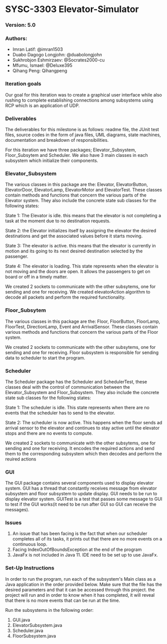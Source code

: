 # SYSC-3303 Elevator-Simulator
### Version: 5.0
### Authors:
- Imran Latif: @imran1503
- Duabo Dagogo Longjohn: @duabolongjohn
- Sukhrobjon Eshmirzaev: @Socrates2000-cu
- Mfumu, Ismael: @Deluxe395
- Qihang Peng: Qihangpeng

### Iteration goals
Our goal for this iteration was to create a graphical user interface while also rushing to complete establishing connections among subsystems using RCP which is an application of UDP.


### Deliverables
The deliverables for this milestone is as follows: readme file, the JUnit test files,
source codes in the form of java files, UML diagrams, state machines, documentation and breakdown of responsibilities.				

For this iteration we have three packages; Elevator_Subsystem, Floor_Subsytem and Scheduler.
We also have 3 main classes in each subsystem which initialize their components. 

### Elevator_Subsystem
The various classes in this package are the: Elevator, ElevatorButton, ElevatorDoor, ElevatorLamp,
ElevatorMotor and ElevatorTest. These classes contain methods and functions that concern the various 
parts of the Elevator system. They also include the concrete state sub classes for the following states: 

State 1: The Elevator is idle. this means that the elevator is not completing a task at the moment due to no
destination requests.

State 2: the Elevator initializes itself by assigning the elevator the desired destinations and get the 
associated values before it starts moving.

State 3: The elevator is active. this means that the elevator is currently in motion and its going to its
next desired destination selected by the passenger.

State 4: The elevator is loading. This state represents when the elevator is not moving and the doors are
open. It allows the passengers to get on board or off in a timely matter. 

We created 2 sockets to communicate with the other subsytems, one for sending and one for receiving. 
We created elevatorAction algorithm to decode all packets and perform the required functionality.


### Floor_Subsytem
The various classes in this package are the: Floor, FloorButton, FloorLamp, FloorTest, DirectionLamp,
Event and ArrivalSensor. These classes contain various methods and functions that concern the various
parts of the Floor system.

We created 2 sockets to communicate with the other subsytems, one for sending and one for receiving.
Floor subsystem is responsible for sending data to scheduler to start the program.

### Scheduler
The Scheduler package has the Scheduler and SchedulerTest, these classes deal with the control of communication
between the Elevator_Subsystem and Floor_Subsystem. They also include the concrete state sub classes for the following states: 

State 1: The scheduler is idle. This state represents when there are no events that the scheduler has 
to send to the elevator. 

State 2: The scheduler is now active. This happens when the floor sends ad arrival sensor to the elevator 
and continues to stay active until the elevator stops and there are no events to compute.

We created 2 sockets to communicate with the other subsytems, one for sending and one for receiving.
It encodes the required actions and send them to the corresponding subsystem which then decodes and perform the reuired actions

### GUI
The GUI package contains several components used to display elevator system.
GUI has a thread that constantly receives message from elevator subsystem and floor subsystem to update display.
GUI needs to be run to display elevator system.
GUITest is a test that passes some message to GUI to test if the GUI works(it need to be run after GUI so GUI can receive the messages). 


### Issues
1. An issue that has been facing is the fact that when our scheduler completes all of its tasks,
   it prints out that there are no more events on a continuous loop. 
2. Facing IndexOutOfBoundsException at the end of the program
3. JavaFx is not included in Java 11. IDE need to be set up to use JavaFx. 

### Set-Up Instructions
In order to run the program, run each of the subsystem's Main class as a Java application in the order provided below. Make sure that 
the file has the desired parameters and that it can be accessed through this project. 
the project will run and in order to know when it has completed, it will reveal that there is 
no more events that can be run at the time. 

Run the subsystems in the following order:
1. GUI.java
2. ElevatorSubsystem.java
3. Scheduler.java
4. FloorSubsystem.java

